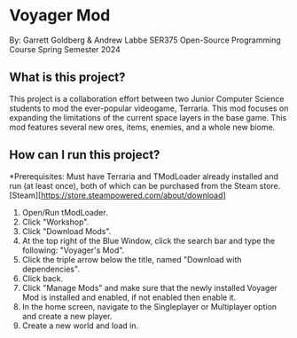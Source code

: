 # Voyager Mod

By: Garrett Goldberg & Andrew Labbe
SER375 Open-Source Programming Course
Spring Semester 2024

## What is this project?
This project is a collaboration effort between two Junior Computer Science students to mod the ever-popular videogame, Terraria. This mod focuses on expanding the limitations of the current space layers in the base game. This mod features several new ores, items, enemies, and a whole new biome. 

## How can I run this project?
*Prerequisites: Must have Terraria and TModLoader already installed and run (at least once), both of which can be purchased from the Steam store.
[Steam][https://store.steampowered.com/about/download]
1. Open/Run tModLoader.
2. Click "Workshop".
3. Click "Download Mods".
4. At the top right of the Blue Window, click the search bar and type the following: "Voyager's Mod".
5. Click the triple arrow below the title, named "Download with dependencies".
6. Click back.
7. Click "Manage Mods" and make sure that the newly installed Voyager Mod is installed and enabled, if not enabled then enable it.
8. In the home screen, navigate to the Singleplayer or Multiplayer option and create a new player.
9. Create a new world and load in.
